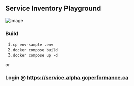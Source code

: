 ## Service Inventory Playground

![image](https://github.com/user-attachments/assets/8ddb1283-6924-44dc-a73c-41347fc5b7c3)

### Build

1. `cp env-sample .env`
1. `docker compose build`
1. `docker compose up -d`

or

### Login @ https://service.alpha.gcperformance.ca
